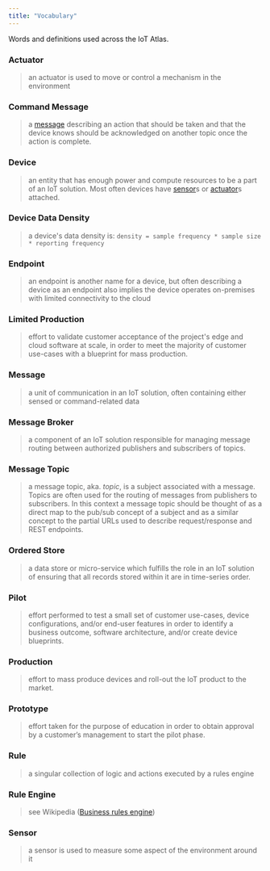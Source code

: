 ```yaml
---
title: "Vocabulary"
---
```

Words and definitions used across the IoT Atlas.  
<!--more-->

### Actuator
> an actuator is used to move or control a mechanism in the environment

### Command Message
> a [message](#message) describing an action that should be taken and that the device knows should be acknowledged on another topic once the action is complete.

### Device
> an entity that has enough power and compute resources to be a part of an IoT solution. Most often devices have [sensor](#sensor)s or [actuator](#actuator)s attached. 

### Device Data Density
> a device's data density is: `density = sample frequency * sample size * reporting frequency`

### Endpoint
> an endpoint is another name for a device, but often describing a device as an endpoint also implies the device operates on-premises with limited connectivity to the cloud

### Limited Production
> effort to validate customer acceptance of the project's edge and cloud software at scale, in order to meet the majority of customer use-cases with a blueprint for mass production.

### Message
> a unit of communication in an IoT solution, often containing either sensed or command-related data

### Message Broker
> a component of an IoT solution responsible for managing message routing between authorized publishers and subscribers of topics.

### Message Topic
> a message topic, aka. *topic*, is a subject associated with a message. Topics are often used for the routing of messages from publishers to subscribers. In this context a message topic should be thought of as a direct map to the pub/sub concept of a subject and as a similar concept to the partial URLs used to describe request/response and REST endpoints.

### Ordered Store
> a data store or micro-service which fulfills the role in an IoT solution of ensuring that all records stored within it are in time-series order.

### Pilot
> effort performed to test a small set of customer use-cases, device configurations, and/or end-user features in order to identify a business outcome, software architecture, and/or create device blueprints.

### Production
> effort to mass produce devices and roll-out the IoT product to the market.

### Prototype
> effort taken for the purpose of education in order to obtain approval by a customer’s management to start the pilot phase.

### Rule
> a singular collection of logic and actions executed by a rules engine

### Rule Engine
> see Wikipedia ([Business rules engine](https://en.wikipedia.org/wiki/Business_rules_engine))

### Sensor
> a sensor is used to measure some aspect of the environment around it
